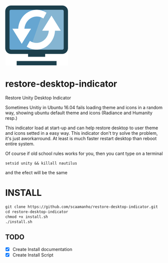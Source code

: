 ![Restore Desktop Indicator Logo](https://raw.githubusercontent.com/scaamanho/restore-desktop-indicator/master/logo.svg.png)
# restore-desktop-indicator
Restore Unity Desktop Indicator

Sometimes Unitiy in Ubuntu 16.04 fails loading theme and icons in a random way, showing ubuntu default theme and icons (Radiance and Humanity resp.)

This indicator load at start-up and can help restore desktop to user theme and icons setted in a easy way.
This indicator don't try solve the problem, it's just aworkarround.
At least is much faster restart desktop than reboot entire system.

Of course if old school rules works for you, then you cant type on a terminal

```
setsid unity && killall nautilus
```
and the efect will be the same

# INSTALL

```
git clone https://github.com/scaamanho/restore-desktop-indicator.git
cd restore-desktop-indicator
chmod +x install.sh
./install.sh
```


## TODO
* [x] Create Install documentation 
* [x] Create Install Script
